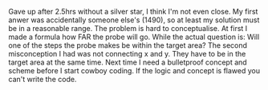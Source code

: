 Gave up after 2.5hrs without a silver star, I think I'm not even close. My first anwer was accidentally someone else's (1490), so at least my solution must be in a reasonable range. The problem is hard to conceptualise. At first I made a formula how FAR the probe will go. While the actual question is: Will one of the steps the probe makes be within the target area? The second misconception I had was not connecting x and y. They have to be in the target area at the same time. Next time I need a bulletproof concept and scheme before I start cowboy coding. If the logic and concept is flawed you can't write the code.